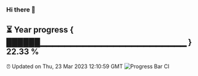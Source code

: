 ### Hi there 👋
⏳ Year progress { ██████▁▁▁▁▁▁▁▁▁▁▁▁▁▁▁▁▁▁▁▁▁▁▁▁ } 22.33 %
---
⏰ Updated on Thu, 23 Mar 2023 12:10:59 GMT
![Progress Bar CI](https://github.com/Moyi321/Moyi321/workflows/Progress%20Bar%20CI/badge.svg)
